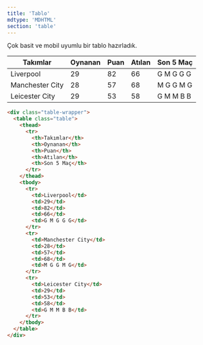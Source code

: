 ```yaml
---
title: 'Tablo'
mdtype: 'MDHTML'
section: 'table'
---
```


Çok basit ve mobil uyumlu bir tablo hazırladık.

<div class="gra-s-wrapper">
  <div class="table-wrapper">
    <table class="table">
      <thead>
        <tr>
          <th>Takımlar</th>
          <th>Oynanan</th>
          <th>Puan</th>
          <th>Atılan</th>
          <th>Son 5 Maç</th>
        </tr>
      </thead>
      <tbody>
        <tr>
          <td>Liverpool</td>
          <td>29</td>
          <td>82</td>
          <td>66</td>
          <td>G M G G G</td>
        </tr>
        <tr>
          <td>Manchester City</td>
          <td>28</td>
          <td>57</td>
          <td>68</td>
          <td>M G G M G</td>
        </tr>
        <tr>
          <td>Leicester City</td>
          <td>29</td>
          <td>53</td>
          <td>58</td>
          <td>G M M B B</td>
        </tr>
      </tbody>
    </table>
  </div>
</div>

```html
<div class="table-wrapper">
  <table class="table">
    <thead>
      <tr>
        <th>Takımlar</th>
        <th>Oynanan</th>
        <th>Puan</th>
        <th>Atılan</th>
        <th>Son 5 Maç</th>
      </tr>
    </thead>
    <tbody>
      <tr>
        <td>Liverpool</td>
        <td>29</td>
        <td>82</td>
        <td>66</td>
        <td>G M G G G</td>
      </tr>
      <tr>
        <td>Manchester City</td>
        <td>28</td>
        <td>57</td>
        <td>68</td>
        <td>M G G M G</td>
      </tr>
      <tr>
        <td>Leicester City</td>
        <td>29</td>
        <td>53</td>
        <td>58</td>
        <td>G M M B B</td>
      </tr>
    </tbody>
  </table>
</div>
```